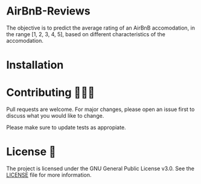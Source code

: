 # AirBnB-Reviews

The objective is to predict the average rating of an AirBnB accomodation, in the range [1, 2, 3, 4, 5], based on different characteristics of the accomodation.

# Installation


# Contributing 🧑‍🤝‍🧑

Pull requests are welcome. For major changes, please open an issue first to discuss what you would like to change.

Please make sure to update tests as appropiate.

# License 📕

The project is licensed under the GNU General Public License v3.0. See the [LICENSE](LICENSE) file for more information.

